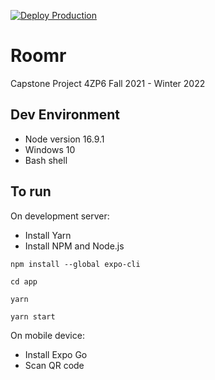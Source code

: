 [![Deploy Production](https://github.com/anant-j/Roomr/actions/workflows/deploy_production.yml/badge.svg?branch=main)](https://github.com/anant-j/Roomr/actions/workflows/deploy_production.yml)

# Roomr
Capstone Project 4ZP6 Fall 2021 - Winter 2022

## Dev Environment
- Node version 16.9.1
- Windows 10
- Bash shell
  
## To run
On development server:
- Install Yarn
- Install NPM and Node.js
 
```
npm install --global expo-cli
```

```
cd app
```

```
yarn
```

```
yarn start
```

On mobile device:
- Install Expo Go
- Scan QR code
